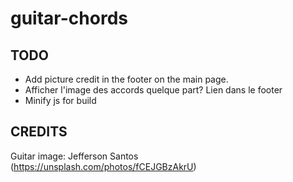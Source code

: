 # guitar-chords

## TODO

- Add picture credit in the footer on the main page.
- Afficher l'image des accords quelque part? Lien dans le footer
- Minify js for build

## CREDITS

Guitar image: Jefferson Santos (https://unsplash.com/photos/fCEJGBzAkrU)
